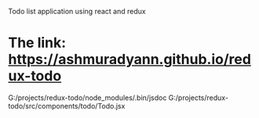 Todo list application using react and redux
# The link: https://ashmuradyann.github.io/redux-todo
G:/projects/redux-todo/node_modules/.bin/jsdoc G:/projects/redux-todo/src/components/todo/Todo.jsx
